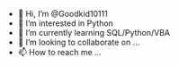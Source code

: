 - 👋 Hi, I’m @Goodkid10111
- 👀 I’m interested in Python
- 🌱 I’m currently learning SQL/Python/VBA
- 💞️ I’m looking to collaborate on ...
- 📫 How to reach me ...

<!---
Goodkid10111/Goodkid10111 is a ✨ special ✨ repository because its `README.md` (this file) appears on your GitHub profile.
You can click the Preview link to take a look at your changes.
--->
